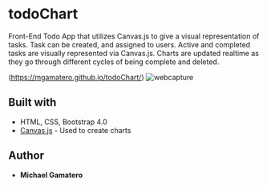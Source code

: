 # todoChart
Front-End Todo App that utilizes Canvas.js to give a visual representation of tasks.
Task can be created, and assigned to users.  Active and completed tasks are visually represented via Canvas.js.
Charts are updated realtime as they go through different cycles of being complete and deleted.

(https://mgamatero.github.io/todoChart/)
![webcapture](https://user-images.githubusercontent.com/32689288/52393598-a5966c00-2a5b-11e9-9cef-2cadd540004b.gif)




## Built with

* HTML, CSS, Bootstrap 4.0
* [Canvas.js](https://canvasjs.com/) - Used to create charts

## Author

* **Michael Gamatero**



